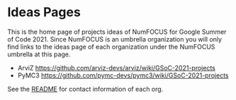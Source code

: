 # Ideas Pages

This is the home page of projects ideas of NumFOCUS for Google Summer of Code 2021.
Since NumFOCUS is an umbrella organization you will only find links to the ideas
page of each organization under the NumFOCUS umbrella at this page.

- ArviZ https://github.com/arviz-devs/arviz/wiki/GSoC-2021-projects
- PyMC3 https://github.com/pymc-devs/pymc3/wiki/GSoC-2021-projects

See the [README](https://github.com/numfocus/gsoc/blob/master/README.md#organizations-confirmed-under-numfocus-umbrella) for contact information of each org.
